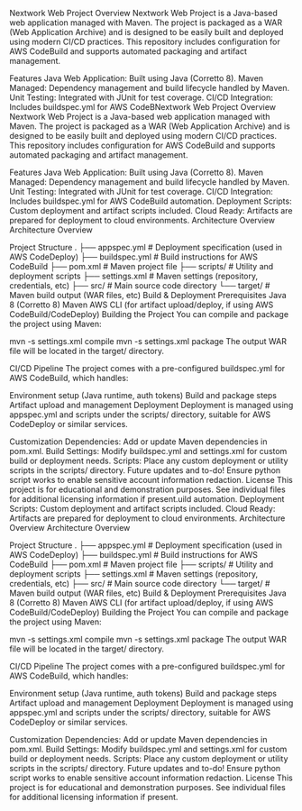 Nextwork Web Project
Overview 
Nextwork Web Project is a Java-based web application managed with Maven. The project is packaged as a WAR (Web Application Archive) and is designed to be easily built and deployed using modern CI/CD practices. This repository includes configuration for AWS CodeBuild and supports automated packaging and artifact management.

Features
Java Web Application: Built using Java (Corretto 8).
Maven Managed: Dependency management and build lifecycle handled by Maven.
Unit Testing: Integrated with JUnit for test coverage.
CI/CD Integration: Includes buildspec.yml for AWS CodeBNextwork Web Project
Overview
Nextwork Web Project is a Java-based web application managed with Maven. The project is packaged as a WAR (Web Application Archive) and is designed to be easily built and deployed using modern CI/CD practices. This repository includes configuration for AWS CodeBuild and supports automated packaging and artifact management.

Features
Java Web Application: Built using Java (Corretto 8).
Maven Managed: Dependency management and build lifecycle handled by Maven.
Unit Testing: Integrated with JUnit for test coverage.
CI/CD Integration: Includes buildspec.yml for AWS CodeBuild automation.
Deployment Scripts: Custom deployment and artifact scripts included.
Cloud Ready: Artifacts are prepared for deployment to cloud environments.
Architecture Overview
Architecture Overview

Project Structure
.
├── appspec.yml               # Deployment specification (used in AWS CodeDeploy)
├── buildspec.yml             # Build instructions for AWS CodeBuild
├── pom.xml                   # Maven project file
├── scripts/                  # Utility and deployment scripts
├── settings.xml              # Maven settings (repository, credentials, etc)
├── src/                      # Main source code directory
└── target/                   # Maven build output (WAR files, etc)
Build & Deployment
Prerequisites
Java 8 (Corretto 8)
Maven
AWS CLI (for artifact upload/deploy, if using AWS CodeBuild/CodeDeploy)
Building the Project
You can compile and package the project using Maven:

mvn -s settings.xml compile
mvn -s settings.xml package
The output WAR file will be located in the target/ directory.

CI/CD Pipeline
The project comes with a pre-configured buildspec.yml for AWS CodeBuild, which handles:

Environment setup (Java runtime, auth tokens)
Build and package steps
Artifact upload and management
Deployment
Deployment is managed using appspec.yml and scripts under the scripts/ directory, suitable for AWS CodeDeploy or similar services.

Customization
Dependencies: Add or update Maven dependencies in pom.xml.
Build Settings: Modify buildspec.yml and settings.xml for custom build or deployment needs.
Scripts: Place any custom deployment or utility scripts in the scripts/ directory.
Future updates and to-do!
Ensure python script works to enable sensitive account information redaction.
License
This project is for educational and demonstration purposes.
See individual files for additional licensing information if present.uild automation.
Deployment Scripts: Custom deployment and artifact scripts included.
Cloud Ready: Artifacts are prepared for deployment to cloud environments.
Architecture Overview
Architecture Overview

Project Structure
.
├── appspec.yml               # Deployment specification (used in AWS CodeDeploy)
├── buildspec.yml             # Build instructions for AWS CodeBuild
├── pom.xml                   # Maven project file
├── scripts/                  # Utility and deployment scripts
├── settings.xml              # Maven settings (repository, credentials, etc)
├── src/                      # Main source code directory
└── target/                   # Maven build output (WAR files, etc)
Build & Deployment
Prerequisites
Java 8 (Corretto 8)
Maven
AWS CLI (for artifact upload/deploy, if using AWS CodeBuild/CodeDeploy)
Building the Project
You can compile and package the project using Maven:

mvn -s settings.xml compile
mvn -s settings.xml package
The output WAR file will be located in the target/ directory.

CI/CD Pipeline
The project comes with a pre-configured buildspec.yml for AWS CodeBuild, which handles:

Environment setup (Java runtime, auth tokens)
Build and package steps
Artifact upload and management
Deployment
Deployment is managed using appspec.yml and scripts under the scripts/ directory, suitable for AWS CodeDeploy or similar services.

Customization
Dependencies: Add or update Maven dependencies in pom.xml.
Build Settings: Modify buildspec.yml and settings.xml for custom build or deployment needs.
Scripts: Place any custom deployment or utility scripts in the scripts/ directory.
Future updates and to-do!
Ensure python script works to enable sensitive account information redaction.
License
This project is for educational and demonstration purposes.
See individual files for additional licensing information if present.

